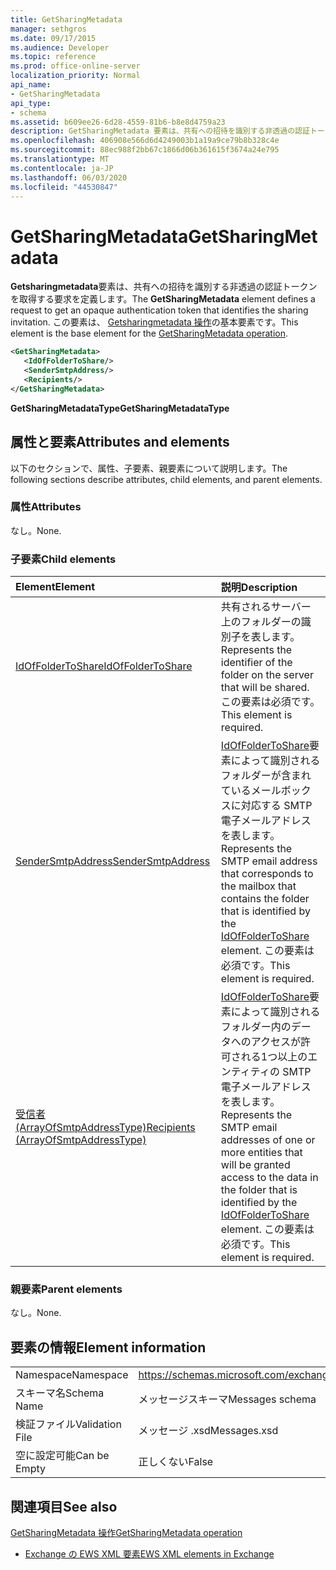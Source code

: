 ```yaml
---
title: GetSharingMetadata
manager: sethgros
ms.date: 09/17/2015
ms.audience: Developer
ms.topic: reference
ms.prod: office-online-server
localization_priority: Normal
api_name:
- GetSharingMetadata
api_type:
- schema
ms.assetid: b609ee26-6d28-4559-81b6-b8e8d4759a23
description: GetSharingMetadata 要素は、共有への招待を識別する非透過の認証トークンを取得する要求を定義します。 この要素は、GetSharingMetadata 操作の基本要素です。
ms.openlocfilehash: 406908e566d6d4249003b1a19a9ce79b8b328c4e
ms.sourcegitcommit: 88ec988f2bb67c1866d06b361615f3674a24e795
ms.translationtype: MT
ms.contentlocale: ja-JP
ms.lasthandoff: 06/03/2020
ms.locfileid: "44530847"
---
```

# <a name="getsharingmetadata"></a><span data-ttu-id="0c928-104">GetSharingMetadata</span><span class="sxs-lookup"><span data-stu-id="0c928-104">GetSharingMetadata</span></span>

<span data-ttu-id="0c928-105">**Getsharingmetadata**要素は、共有への招待を識別する非透過の認証トークンを取得する要求を定義します。</span><span class="sxs-lookup"><span data-stu-id="0c928-105">The **GetSharingMetadata** element defines a request to get an opaque authentication token that identifies the sharing invitation.</span></span> <span data-ttu-id="0c928-106">この要素は、 [Getsharingmetadata 操作](getsharingmetadata-operation.md)の基本要素です。</span><span class="sxs-lookup"><span data-stu-id="0c928-106">This element is the base element for the [GetSharingMetadata operation](getsharingmetadata-operation.md).</span></span>
  
```XML
<GetSharingMetadata>
   <IdOfFolderToShare/>
   <SenderSmtpAddress/>
   <Recipients/>
</GetSharingMetadata>
```

 <span data-ttu-id="0c928-107">**GetSharingMetadataType**</span><span class="sxs-lookup"><span data-stu-id="0c928-107">**GetSharingMetadataType**</span></span>
## <a name="attributes-and-elements"></a><span data-ttu-id="0c928-108">属性と要素</span><span class="sxs-lookup"><span data-stu-id="0c928-108">Attributes and elements</span></span>

<span data-ttu-id="0c928-109">以下のセクションで、属性、子要素、親要素について説明します。</span><span class="sxs-lookup"><span data-stu-id="0c928-109">The following sections describe attributes, child elements, and parent elements.</span></span>
  
### <a name="attributes"></a><span data-ttu-id="0c928-110">属性</span><span class="sxs-lookup"><span data-stu-id="0c928-110">Attributes</span></span>

<span data-ttu-id="0c928-111">なし。</span><span class="sxs-lookup"><span data-stu-id="0c928-111">None.</span></span>
  
### <a name="child-elements"></a><span data-ttu-id="0c928-112">子要素</span><span class="sxs-lookup"><span data-stu-id="0c928-112">Child elements</span></span>

|<span data-ttu-id="0c928-113">**Element**</span><span class="sxs-lookup"><span data-stu-id="0c928-113">**Element**</span></span>|<span data-ttu-id="0c928-114">**説明**</span><span class="sxs-lookup"><span data-stu-id="0c928-114">**Description**</span></span>|
|:-----|:-----|
|[<span data-ttu-id="0c928-115">IdOfFolderToShare</span><span class="sxs-lookup"><span data-stu-id="0c928-115">IdOfFolderToShare</span></span>](idoffoldertoshare.md) <br/> |<span data-ttu-id="0c928-116">共有されるサーバー上のフォルダーの識別子を表します。</span><span class="sxs-lookup"><span data-stu-id="0c928-116">Represents the identifier of the folder on the server that will be shared.</span></span> <span data-ttu-id="0c928-117">この要素は必須です。</span><span class="sxs-lookup"><span data-stu-id="0c928-117">This element is required.</span></span>  <br/> |
|[<span data-ttu-id="0c928-118">SenderSmtpAddress</span><span class="sxs-lookup"><span data-stu-id="0c928-118">SenderSmtpAddress</span></span>](sendersmtpaddress.md) <br/> |<span data-ttu-id="0c928-119">[IdOfFolderToShare](idoffoldertoshare.md)要素によって識別されるフォルダーが含まれているメールボックスに対応する SMTP 電子メールアドレスを表します。</span><span class="sxs-lookup"><span data-stu-id="0c928-119">Represents the SMTP email address that corresponds to the mailbox that contains the folder that is identified by the [IdOfFolderToShare](idoffoldertoshare.md) element.</span></span> <span data-ttu-id="0c928-120">この要素は必須です。</span><span class="sxs-lookup"><span data-stu-id="0c928-120">This element is required.</span></span>  <br/> |
|[<span data-ttu-id="0c928-121">受信者 (ArrayOfSmtpAddressType)</span><span class="sxs-lookup"><span data-stu-id="0c928-121">Recipients (ArrayOfSmtpAddressType)</span></span>](recipients-arrayofsmtpaddresstype.md) <br/> |<span data-ttu-id="0c928-122">[IdOfFolderToShare](idoffoldertoshare.md)要素によって識別されるフォルダー内のデータへのアクセスが許可される1つ以上のエンティティの SMTP 電子メールアドレスを表します。</span><span class="sxs-lookup"><span data-stu-id="0c928-122">Represents the SMTP email addresses of one or more entities that will be granted access to the data in the folder that is identified by the [IdOfFolderToShare](idoffoldertoshare.md) element.</span></span> <span data-ttu-id="0c928-123">この要素は必須です。</span><span class="sxs-lookup"><span data-stu-id="0c928-123">This element is required.</span></span>  <br/> |
   
### <a name="parent-elements"></a><span data-ttu-id="0c928-124">親要素</span><span class="sxs-lookup"><span data-stu-id="0c928-124">Parent elements</span></span>

<span data-ttu-id="0c928-125">なし。</span><span class="sxs-lookup"><span data-stu-id="0c928-125">None.</span></span>
  
## <a name="element-information"></a><span data-ttu-id="0c928-126">要素の情報</span><span class="sxs-lookup"><span data-stu-id="0c928-126">Element information</span></span>

|||
|:-----|:-----|
|<span data-ttu-id="0c928-127">Namespace</span><span class="sxs-lookup"><span data-stu-id="0c928-127">Namespace</span></span>  <br/> |https://schemas.microsoft.com/exchange/services/2006/messages  <br/> |
|<span data-ttu-id="0c928-128">スキーマ名</span><span class="sxs-lookup"><span data-stu-id="0c928-128">Schema Name</span></span>  <br/> |<span data-ttu-id="0c928-129">メッセージスキーマ</span><span class="sxs-lookup"><span data-stu-id="0c928-129">Messages schema</span></span>  <br/> |
|<span data-ttu-id="0c928-130">検証ファイル</span><span class="sxs-lookup"><span data-stu-id="0c928-130">Validation File</span></span>  <br/> |<span data-ttu-id="0c928-131">メッセージ .xsd</span><span class="sxs-lookup"><span data-stu-id="0c928-131">Messages.xsd</span></span>  <br/> |
|<span data-ttu-id="0c928-132">空に設定可能</span><span class="sxs-lookup"><span data-stu-id="0c928-132">Can be Empty</span></span>  <br/> |<span data-ttu-id="0c928-133">正しくない</span><span class="sxs-lookup"><span data-stu-id="0c928-133">False</span></span>  <br/> |
   
## <a name="see-also"></a><span data-ttu-id="0c928-134">関連項目</span><span class="sxs-lookup"><span data-stu-id="0c928-134">See also</span></span>



[<span data-ttu-id="0c928-135">GetSharingMetadata 操作</span><span class="sxs-lookup"><span data-stu-id="0c928-135">GetSharingMetadata operation</span></span>](getsharingmetadata-operation.md)


- [<span data-ttu-id="0c928-136">Exchange の EWS XML 要素</span><span class="sxs-lookup"><span data-stu-id="0c928-136">EWS XML elements in Exchange</span></span>](ews-xml-elements-in-exchange.md)

